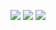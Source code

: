 <p align="center">
  <img src ="https://github-readme-stats.vercel.app/api?username=nv2k3&show_icons=true&count_private=true&hide_border=true&hide=issues,contribs&bg_color=00000000&text_color=ffff">
  <img src ="https://github-readme-stats.vercel.app/api/top-langs/?username=nv2k3&layout=compact&hide_border=true&text_color=ffff&bg_color=00000000&langs_count=5&hide=jupyter%20notebook,tex,css,php">
  <img src ="http://github-readme-streak-stats.herokuapp.com?user=nv2k3&theme=dark&hide_border=true&background=FFFFFF00&ring=4c71f2&fire=4c71f2&currStreakLabel=4c71f2">
</p>
